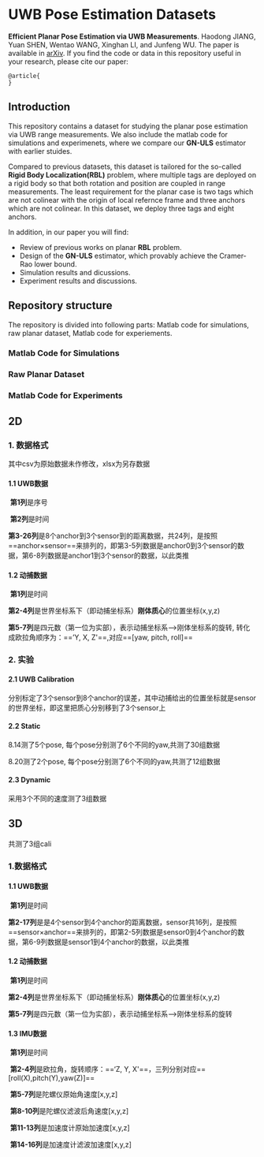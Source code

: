 # UWB Pose Estimation Datasets
**Efficient Planar Pose Estimation via UWB Measurements**. Haodong JIANG, Yuan SHEN, Wentao WANG, Xinghan LI, and Junfeng WU. The paper is available in [arXiv](https://www.baidu.com/). If you find the code or data in this repository useful in your research, please cite our paper:
 ```
 @article{
 }
 ```

## Introduction
This repository contains a dataset for studying the planar pose estimation via UWB range measurements. We also include the matlab code for simulations and experimenets, where we compare our **GN-ULS** estimator with earlier stuides. 

Compared to previous datasets, this dataset is tailored for the so-called **Rigid Body Localization(RBL)** problem, where multiple tags are deployed on a rigid body so that both rotation and position are coupled in range measurements. The least requirement for the planar case is two tags which are not colinear with the origin of local refernce frame and three anchors which are not colinear. In this dataset, we deploy three tags and eight anchors.

In addition, in our paper you will find:
- Review of previous works on planar **RBL** problem.
- Design of the **GN-ULS** estimator, which provably achieve the Cramer-Rao lower bound.
- Simulation results and dicussions.
- Experiment results and discussions.

## Repository structure

The repository is divided into following parts: Matlab code for simulations, raw planar dataset, Matlab code for experiements. 

### Matlab Code for Simulations

### Raw Planar Dataset

### Matlab Code for Experiments


## 2D

### 1. 数据格式

其中csv为原始数据未作修改，xlsx为另存数据

#### 1.1 UWB数据

​	**第1列**是序号

​	**第2列**是时间

​	**第3-26列**是8个anchor到3个sensor到的距离数据，共24列，是按照==anchor×sensor==来排列的，即第3-5列数据是anchor0到3个sensor的数据，第6-8列数据是anchor1到3个sensor的数据，以此类推

#### 1.2 动捕数据

​	**第1列**是时间

​	**第2-4列**是世界坐标系下（即动捕坐标系）**刚体质心**的位置坐标(x,y,z)

​	**第5-7列**是四元数（第一位为实部），表示动捕坐标系-->刚体坐标系的旋转, 转化成欧拉角顺序为：==’Y, X, Z'==,对应==[yaw, pitch, roll]==

### 2. 实验

#### 2.1 UWB Calibration

分别标定了3个sensor到8个anchor的误差，其中动捕给出的位置坐标就是sensor的世界坐标，即这里把质心分别移到了3个sensor上

#### 2.2 Static

8.14测了5个pose, 每个pose分别测了6个不同的yaw,共测了30组数据

8.20测了2个pose, 每个pose分别测了6个不同的yaw,共测了12组数据

#### 2.3 Dynamic

采用3个不同的速度测了3组数据

## 3D

共测了3组cali

### 1.数据格式

#### 1.1 UWB数据

​	**第1列**是时间

​	**第2-17列**是是4个sensor到4个anchor的距离数据，sensor共16列，是按照==sensor×anchor==来排列的，即第2-5列数据是sensor0到4个anchor的数据，第6-9列数据是sensor1到4个anchor的数据，以此类推

#### 1.2 动捕数据

​	**第1列**是时间

​	**第2-4列**是世界坐标系下（即动捕坐标系）**刚体质心**的位置坐标(x,y,z)

​	**第5-7列**是四元数（第一位为实部），表示动捕坐标系-->刚体坐标系的旋转

#### 1.3 IMU数据

​	**第1列**是时间

​	**第2-4列**是欧拉角，旋转顺序：==‘Z, Y, X'==，三列分别对应==[roll(X),pitch(Y),yaw(Z)]==

​	**第5-7列**是陀螺仪原始角速度[x,y,z]

​	**第8-10列**是陀螺仪滤波后角速度[x,y,z]

​	**第11-13列**是加速度计原始加速度[x,y,z]

​	**第14-16列**是加速度计滤波加速度[x,y,z]
